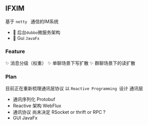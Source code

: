 
## IFXIM
基于 ```netty ``` 通信的IM系统
- 💼 后台```dubbo```微服务架构
- 🎨 Gui ```JavaFx```


### Feature
✨ 消息分级（权重）
✨ 单聊场景下写扩散
✨ 群聊场景下的读扩散

### Plan
目前正在重新梳理通讯层协议 以 ```Reactive Programming ```设计 通讯层
- 通讯序列化 Protobuf
- Reactive 架构 WebFlux
- 通讯协议 尚未决定 RSocket or thrift or RPC ?
- GUI JavaFx

